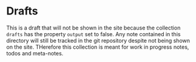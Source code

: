# Drafts

This is a draft that will not be shown in the site because the collection `drafts` has the property `output` set to false. Any note contained in this directory will still be tracked in the git repository despite not being shown on the site. THerefore this collection is meant for work in progress notes, todos and meta-notes.
